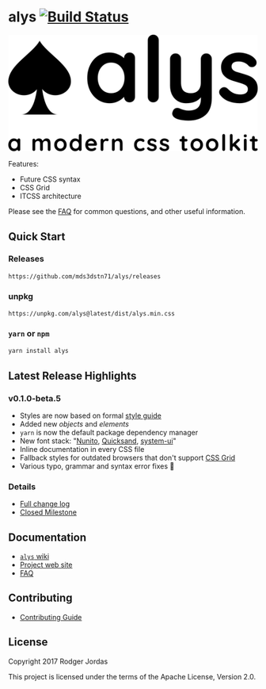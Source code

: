 # alys [![Build Status](https://travis-ci.org/mds3dstn71/alys.svg?branch=master)](https://travis-ci.org/mds3dstn71/alys)
<p align="center"><img src="docs/img/alys-banner.png" alt="alys banner"></p>


Features:

* Future CSS syntax
* CSS Grid
* ITCSS architecture

Please see the [FAQ][] for common questions, and other useful information.

[FAQ]: https://github.com/mds3dstn71/alys/wiki/FAQ

## Quick Start

### Releases

```fundamental
https://github.com/mds3dstn71/alys/releases
```

### unpkg

```fundamental
https://unpkg.com/alys@latest/dist/alys.min.css
```

### `yarn` or `npm`

```bash
yarn install alys
```

## Latest Release Highlights






### v0.1.0-beta.5

* Styles are now based on formal [style guide]
* Added new _objects_ and _elements_
* `yarn` is now the default package dependency manager
* New font stack: "[Nunito], [Quicksand], [system-ui]"
* Inline documentation in every CSS file
* Fallback styles for outdated browsers that don't support [CSS Grid]
* Various typo, grammar and syntax error fixes 🥇

### Details

* [Full change log](https://github.com/mds3dstn71/alys/blob/master/docs/CHANGELOG.md#010-beta5)
* [Closed Milestone](https://github.com/mds3dstn71/alys/milestone/2?closed=1)

[style guide]: ../../blob/master/docs/img/style-guide.png
[Nunito]: https://fonts.google.com/specimen/Nunito
[Quicksand]: https://fonts.google.com/specimen/Quicksand
[system-ui]: https://github.com/JLHwung/postcss-font-family-system-ui
[CSS Grid]: https://www.w3.org/TR/css3-grid-layout/

## Documentation

* [`alys` wiki](https://github.com/mds3dstn71/alys/wiki)
* [Project web site](https:/mds3dstn71.github.io/alys/docs)
* [FAQ](https://github.com/mds3dstn71/alys/wiki/FAQ)

## Contributing

* [Contributing Guide](https://github.com/mds3dstn71/alys/wiki/CONTRIBUTING)

## License

Copyright 2017 Rodger Jordas

This project is licensed under the terms of the Apache License, Version 2.0.
